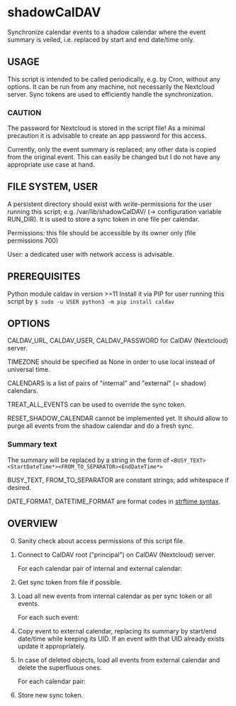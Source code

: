 # shadowCalDAV

Synchronize calendar events to a shadow calendar
where the event summary is veiled, i.e. replaced by
start and end date/time only.

## USAGE

This script is intended to be called periodically,
e.g. by Cron, without any options.
It can be run from any machine, not necessarily
the Nextcloud server. Sync tokens are used to
efficiently handle the synchronization.

### CAUTION

The password for Nextcloud is stored in the script file!
As a minimal precaution it is advisable to create an
app password for this access.

Currently, only the event summary is replaced; 
any other data is copied from the original event.
This can easily be changed but I do not have any
appropriate use case at hand.

## FILE SYSTEM, USER

A persistent directory should exist with write-permissions
for the user running this script; e.g. /var/lib/shadowCalDAV/
(-> configuration variable RUN_DIR).
It is used to store a sync token in one file per calendar.

Permissions: this file should be accessible by
its owner only (file permissions 700)

User: a dedicated user with network access is advisable.

## PREREQUISITES

Python module caldav in version >=11
Install it via PIP for user running this script by
```$ sudo -u USER python3 -m pip install caldav```

## OPTIONS

CALDAV_URL, CALDAV_USER, CALDAV_PASSWORD for CalDAV (Nextcloud) server.

TIMEZONE should be specified as None in order to use local instead of universal time.

CALENDARS is a list of pairs of "internal" and "external" (= shadow) calendars.

TREAT_ALL_EVENTS can be used to override the sync token.

RESET_SHADOW_CALENDAR cannot be implemented yet. It should allow
to purge all events from the shadow calendar and do a fresh sync.

### Summary text

The summary will be replaced by a string in the form of
```<BUSY_TEXT><StartDateTime*><FROM_TO_SEPARATOR><EndDateTime*>```

BUSY_TEXT, FROM_TO_SEPARATOR are constant strings; add whitespace if desired.

DATE_FORMAT, DATETIME_FORMAT are format codes in 
[strftime syntax](https://docs.python.org/3/library/datetime.html#strftime-and-strptime-format-codes).

## OVERVIEW

0) Sanity check about access permissions of this script file.
1) Connect to CalDAV root ("principal") on CalDAV (Nextcloud) server.

   For each calendar pair of internal and external calendar:
2) Get sync token from file if possible.
3) Load all new events from internal calendar as per sync token or all events.

   For each such event:
4) Copy event to external calendar, replacing its summary by
start/end date/time while keeping its UID. If an event with that
UID already exists update it appropriately.
5) In case of deleted objects, load all events from external calendar
and delete the superfluous ones.

   For each calendar pair:
6) Store new sync token.
